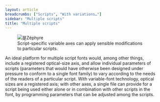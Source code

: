 ```yaml
---
layout: article
breadcrumbs: ["Scripts", "With variations…"]
sidebar: "Multiple scripts"
title: "Multiple scripts"
---
```

<figure>
    <img src="{{baseurl}}/images/articles/zephyr-axes.svg" alt="是Zéphyre">
    <figcaption>Script-specific variable axes can apply sensible modifications to particular scripts.</figcaption>
</figure>

An ideal platform for multiple script fonts would, among other things, include a registered optical-size axis, and allow individual parameters of scripts (parameters that would have otherwise been designed under pressure to conform to a single font family) to vary according to the needs of the readers of a particular script. With variable-font technology, optical sizes are a registered axis; with other axes, a single file can provide for a script being used either alone or in combination with other scripts in the font, by programming parameters that can be adjusted among the scripts.
